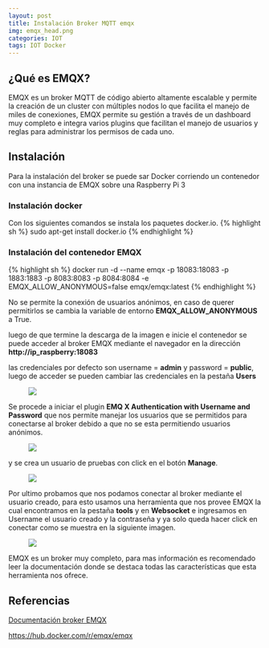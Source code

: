 ```yaml
---
layout: post
title: Instalación Broker MQTT emqx
img: emqx_head.png
categories: IOT
tags: IOT Docker
---
```

## ¿Qué es EMQX?

EMQX es un broker MQTT de código abierto altamente escalable y permite la creación de un cluster con múltiples nodos lo que facilita el manejo de miles de conexiones, EMQX permite su gestión a través de un dashboard muy completo e integra varios plugins que facilitan el manejo de usuarios y reglas para administrar los permisos de cada uno.


## Instalación

Para la instalación del broker se puede sar Docker corriendo un contenedor con una instancia de EMQX sobre una Raspberry Pi 3

### Instalación docker

Con los siguientes comandos se instala los paquetes docker.io.
{% highlight sh %}
sudo apt-get install docker.io
{% endhighlight %}

### Instalación del contenedor EMQX

{% highlight sh %}
docker run -d --name emqx -p 18083:18083 -p 1883:1883 -p 8083:8083 -p 8084:8084 -e EMQX_ALLOW_ANONYMOUS=false emqx/emqx:latest
{% endhighlight %}

No se permite la conexión de usuarios anónimos, en caso de querer permitirlos se cambia la variable de entorno **EMQX_ALLOW_ANONYMOUS** a True.

luego de que termine la descarga de la imagen e inicie el contenedor se puede acceder al broker EMQX mediante el navegador en la dirección **http://ip_raspberry:18083** 

las credenciales por defecto son username = **admin** y password = **public**, luego de acceder se pueden cambiar las credenciales en la pestaña **Users**

<figure class="figure">
   <img class="Dashboard Emqx" src="{{site.baseurl}}/images/emqx/emqx_1.png">
</figure>

Se procede a iniciar el plugin **EMQ X Authentication with Username and Password** que nos permite manejar los usuarios que se permitidos para conectarse al broker debido a que no se esta permitiendo  usuarios anónimos.

 <figure class="figure">
   <img class="plugin Emqx" src="{{site.baseurl}}/images/emqx/plugin_usuarios.png">
</figure>


y se crea un usuario de pruebas con click en el botón **Manage**.

 <figure class="figure">
   <img class="usuario pruebas" src="{{site.baseurl}}/images/emqx/emqx_user.png">
</figure>

Por ultimo probamos que nos podamos conectar al broker mediante el usuario creado, para esto usamos una herramienta que nos provee EMQX la cual encontramos en la pestaña **tools** y en **Websocket**  e ingresamos  en Username el usuario creado y la contraseña y ya solo queda hacer click en conectar como se muestra en la siguiente imagen.

 <figure class="figure">
   <img class="websocket pruebas" src="{{site.baseurl}}/images/emqx/websocket_conn.png">
</figure>

EMQX es un broker muy completo, para mas información es recomendado leer la documentación donde se destaca todas las características que esta herramienta nos ofrece.

## Referencias

<a href="https://docs.emqx.io/en/broker/latest/" target="_blank"><i class="fa fa-link" aria-hidden="true"></i> Documentación broker EMQX</a>

<a href="https://hub.docker.com/r/emqx/emqx" target="_blank"><i class="fa fa-link" aria-hidden="true"></i>https://hub.docker.com/r/emqx/emqx</a>
